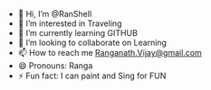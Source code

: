 - 👋 Hi, I’m @RanShell
- 👀 I’m interested in Traveling
- 🌱 I’m currently learning GITHUB
- 💞️ I’m looking to collaborate on Learning
- 📫 How to reach me Ranganath.Vijay@gmail.com
- 😄 Pronouns: Ranga
- ⚡ Fun fact: I can paint and Sing for FUN

<!---
RanShell/RanShell is a ✨ special ✨ repository because its `README.md` (this file) appears on your GitHub profile.
You can click the Preview link to take a look at your changes.
--->

